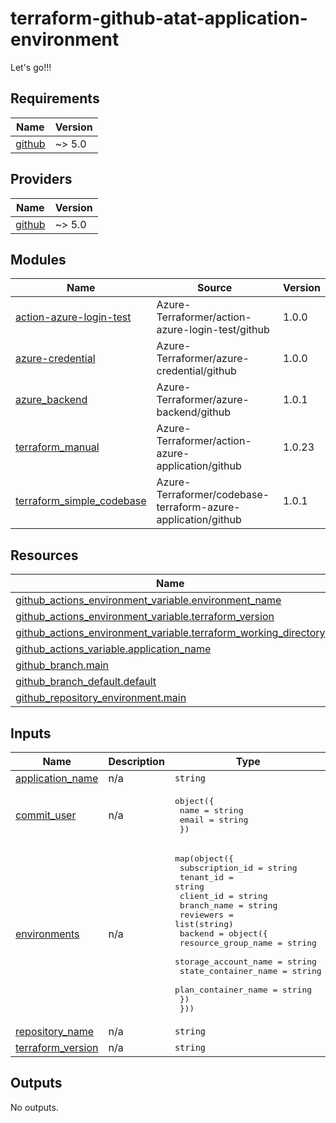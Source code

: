 # terraform-github-atat-application-environment

Let's go!!!
<!-- BEGIN_TF_DOCS -->
## Requirements

| Name | Version |
|------|---------|
| <a name="requirement_github"></a> [github](#requirement\_github) | ~> 5.0 |

## Providers

| Name | Version |
|------|---------|
| <a name="provider_github"></a> [github](#provider\_github) | ~> 5.0 |

## Modules

| Name | Source | Version |
|------|--------|---------|
| <a name="module_action-azure-login-test"></a> [action-azure-login-test](#module\_action-azure-login-test) | Azure-Terraformer/action-azure-login-test/github | 1.0.0 |
| <a name="module_azure-credential"></a> [azure-credential](#module\_azure-credential) | Azure-Terraformer/azure-credential/github | 1.0.0 |
| <a name="module_azure_backend"></a> [azure\_backend](#module\_azure\_backend) | Azure-Terraformer/azure-backend/github | 1.0.1 |
| <a name="module_terraform_manual"></a> [terraform\_manual](#module\_terraform\_manual) | Azure-Terraformer/action-azure-application/github | 1.0.23 |
| <a name="module_terraform_simple_codebase"></a> [terraform\_simple\_codebase](#module\_terraform\_simple\_codebase) | Azure-Terraformer/codebase-terraform-azure-application/github | 1.0.1 |

## Resources

| Name | Type |
|------|------|
| [github_actions_environment_variable.environment_name](https://registry.terraform.io/providers/integrations/github/latest/docs/resources/actions_environment_variable) | resource |
| [github_actions_environment_variable.terraform_version](https://registry.terraform.io/providers/integrations/github/latest/docs/resources/actions_environment_variable) | resource |
| [github_actions_environment_variable.terraform_working_directory](https://registry.terraform.io/providers/integrations/github/latest/docs/resources/actions_environment_variable) | resource |
| [github_actions_variable.application_name](https://registry.terraform.io/providers/integrations/github/latest/docs/resources/actions_variable) | resource |
| [github_branch.main](https://registry.terraform.io/providers/integrations/github/latest/docs/resources/branch) | resource |
| [github_branch_default.default](https://registry.terraform.io/providers/integrations/github/latest/docs/resources/branch_default) | resource |
| [github_repository_environment.main](https://registry.terraform.io/providers/integrations/github/latest/docs/resources/repository_environment) | resource |

## Inputs

| Name | Description | Type | Default | Required |
|------|-------------|------|---------|:--------:|
| <a name="input_application_name"></a> [application\_name](#input\_application\_name) | n/a | `string` | n/a | yes |
| <a name="input_commit_user"></a> [commit\_user](#input\_commit\_user) | n/a | <pre>object({<br>    name  = string<br>    email = string<br>  })</pre> | n/a | yes |
| <a name="input_environments"></a> [environments](#input\_environments) | n/a | <pre>map(object({<br>    subscription_id = string<br>    tenant_id       = string<br>    client_id       = string<br>    branch_name     = string<br>    reviewers       = list(string)<br>    backend = object({<br>      resource_group_name  = string<br>      storage_account_name = string<br>      state_container_name = string<br>      plan_container_name  = string<br>    })<br>  }))</pre> | n/a | yes |
| <a name="input_repository_name"></a> [repository\_name](#input\_repository\_name) | n/a | `string` | n/a | yes |
| <a name="input_terraform_version"></a> [terraform\_version](#input\_terraform\_version) | n/a | `string` | `"1.9.8"` | no |

## Outputs

No outputs.
<!-- END_TF_DOCS -->